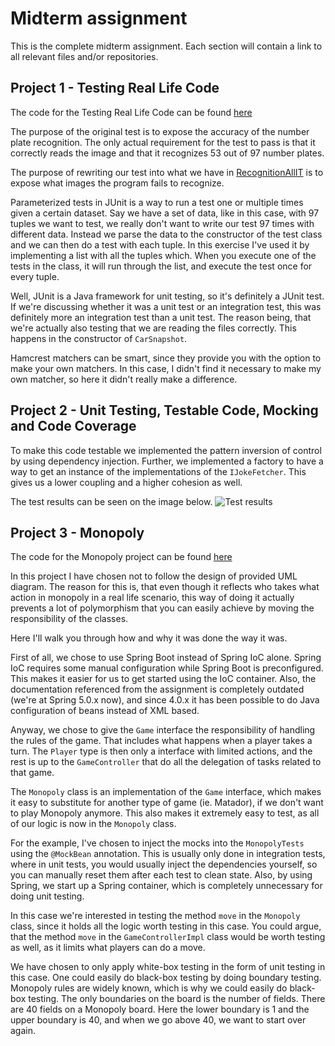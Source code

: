 # Midterm assignment
This is the complete midterm assignment. Each section will contain a link to all relevant files 
and/or repositories. 

## Project 1 - Testing Real Life Code
The code for the Testing Real Life Code can be found [here](../master/RecognitionAllIT.java)

The purpose of the original test is to expose the accuracy of the number plate recognition.
The only actual requirement for the test to pass is that it correctly reads the image and that 
it recognizes 53 out of 97 number plates.

The purpose of rewriting our test into what we have in [RecognitionAllIT](../master/RecognitionAllIT.java)
is to expose what images the program fails to recognize.

Parameterized tests in JUnit is a way to run a test one or multiple times given a certain dataset.
Say we have a set of data, like in this case, with 97 tuples we want to test, we really don't want to write
our test 97 times with different data. Instead we parse the data to the constructor of the
test class and we can then do a test with each tuple.
In this exercise I've used it by implementing a list with all the tuples which. When you 
execute one of the tests in the class, it will run through the list, and execute the test
once for every tuple.

Well, JUnit is a Java framework for unit testing, so it's definitely a JUnit test.
If we're discussing whether it was a unit test or an integration test, this was definitely
more an integration test than a unit test. The reason being, that we're actually also
testing that we are reading the files correctly. This happens in the constructor of
`CarSnapshot`.

Hamcrest matchers can be smart, since they provide you with the option to make your own matchers.
In this case, I didn't find it necessary to make my own matcher, so here it didn't really make
a difference. 

## Project 2 - Unit Testing, Testable Code, Mocking and Code Coverage
To make this code testable we implemented the pattern inversion of control by using
dependency injection. Further, we implemented a factory to have a way to get an instance
of the implementations of the `IJokeFetcher`. This gives us a lower coupling and a higher
cohesion as well.

The test results can be seen on the image below.
![Test results](../master/test-cases.png)




## Project 3 - Monopoly
The code for the Monopoly project can be found [here](https://github.com/ziemerz/monopoly)

In this project I have chosen not to follow the design of provided UML diagram. 
The reason for this is, that even though it reflects who takes what action in monopoly in 
a real life scenario, this way of doing it actually prevents a lot of polymorphism that you
can easily achieve by moving the responsibility of the classes. 

Here I'll walk you through how and why it was done the way it was. 

First of all, we chose to use Spring Boot instead of Spring IoC alone. Spring IoC requires
some manual configuration while Spring Boot is preconfigured. This makes it easier for us
to get started using the IoC container. 
Also, the documentation referenced from the assignment is completely outdated 
(we're at Spring 5.0.x now), and since 4.0.x it has been possible to do Java configuration
of beans instead of XML based. 

Anyway, we chose to give the `Game` interface the responsibility of handling the rules of the game.
That includes what happens when a player takes a turn. The `Player` type is then only a interface
with limited actions, and the rest is up to the `GameController` that do all the delegation of
tasks related to that game. 

The `Monopoly` class is an implementation of the `Game` interface, which makes it easy to
substitute for another type of game (ie. Matador), if we don't want to play Monopoly anymore.
This also makes it extremely easy to test, as all of our logic is now in the `Monopoly` class.

For the example, I've chosen to inject the mocks into the `MonopolyTests` using the `@MockBean`
annotation. This is usually only done in integration tests, where in unit tests, you would
usually inject the dependencies yourself, so you can manually reset them after each test to
clean state. Also, by using Spring, we start up a Spring container, which is completely
 unnecessary for doing unit testing.
 
In this case we're interested in testing the method `move` in the `Monopoly` class, since it
holds all the logic worth testing in this case. You could argue, that the method `move` in 
the `GameControllerImpl` class would be worth testing as well, as it limits what players
can do a move. 

We have chosen to only apply white-box testing in the form of unit testing in this case.
One could easily do black-box testing by doing boundary testing. Monopoly rules are widely
known, which is why we could easily do black-box testing.
The only boundaries on the board is the number of fields. There are 40 fields on a Monopoly
board. Here the lower boundary is 1 and the upper boundary is 40, and when we go above 40,
we want to start over again.
 